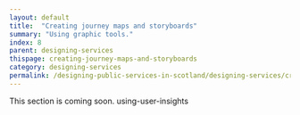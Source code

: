 ```yaml
---
layout: default
title:  "Creating journey maps and storyboards"
summary: "Using graphic tools."
index: 8
parent: designing-services
thispage: creating-journey-maps-and-storyboards
category: designing-services
permalink: /designing-public-services-in-scotland/designing-services/creating-journey-maps-and-storyboards/
---
```


This section is coming soon.
using-user-insights
